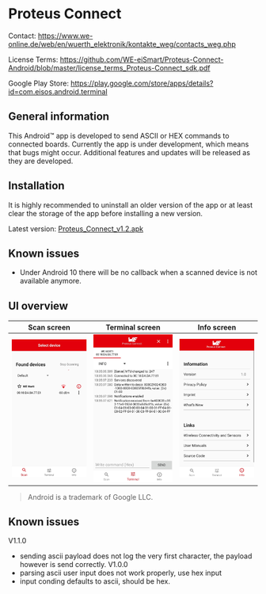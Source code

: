 # Proteus Connect

Contact: https://www.we-online.de/web/en/wuerth_elektronik/kontakte_weg/contacts_weg.php

License Terms: https://github.com/WE-eiSmart/Proteus-Connect-Android/blob/master/license_terms_Proteus-Connect_sdk.pdf

Google Play Store: https://play.google.com/store/apps/details?id=com.eisos.android.terminal



## General information

This Android™ app is developed to send ASCII or HEX commands to connected boards.
Currently the app is under development, which means that bugs might occur.
Additional features and updates will be released as they are developed.

## Installation

It is highly recommended to uninstall an older version of the app or at least clear the storage
of the app before installing a new version.

Latest version: <a href="Proteus_Connect_v1.2.apk" download>Proteus_Connect_v1.2.apk</a>

## Known issues

* Under Android 10 there will be no callback when a scanned device is not available anymore.

## UI overview

Scan screen                                           | Terminal screen                                           | Info screen
:---------------------------------------------------: | :-------------------------------------------------------: | :---------------------------------------------------:
![Scan screen](screenshots/scanFragment.jpg)  | ![Device screen](screenshots/terminalFragment.jpg)  | ![Info screen](screenshots/infoFragment.jpg)





 > Android is a trademark of Google LLC.
 
 
## Known issues
V1.1.0
 - sending ascii payload does not log the very first character, the payload however is send correctly.
V1.0.0
 - parsing ascii user input does not work properly, use hex input
 - input conding defaults to ascii, should be hex.

